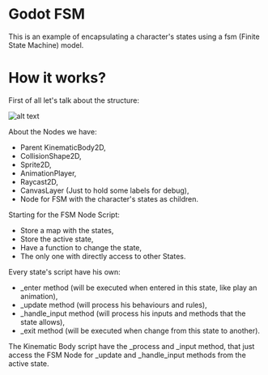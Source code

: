 # Godot FSM
This is an example of encapsulating a character's states using a fsm (Finite State Machine) model.

# How it works?
First of all let's talk about the structure:

![alt text](https://i.imgur.com/pluMYZi.png)

About the Nodes we have: 
* Parent KinematicBody2D,
* CollisionShape2D, 
* Sprite2D, 
* AnimationPlayer, 
* Raycast2D, 
* CanvasLayer (Just to hold some labels for debug),
* Node for FSM with the character's states as children.

Starting for the FSM Node Script:
* Store a map with the states,
* Store the active state,
* Have a function to change the state,
* The only one with directly access to other States.

Every state's script have his own:
* _enter method (will be executed when entered in this state, like play an animation),
* _update method (will process his behaviours and rules),
* _handle_input method (will process his inputs and methods that the state allows),
* _exit method (will be executed when change from this state to another).

The Kinematic Body script have the _process and _input method, that just access the FSM Node for _update and _handle_input methods from the active state.
